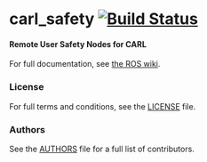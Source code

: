 carl_safety [![Build Status](https://api.travis-ci.org/GT-RAIL/carl_safety.png)](https://travis-ci.org/GT-RAIL/carl_safety)
===========

#### Remote User Safety Nodes for CARL
For full documentation, see [the ROS wiki](http://ros.org/wiki/carl_safety).

### License
For full terms and conditions, see the [LICENSE](LICENSE) file.

### Authors
See the [AUTHORS](AUTHORS.md) file for a full list of contributors.
